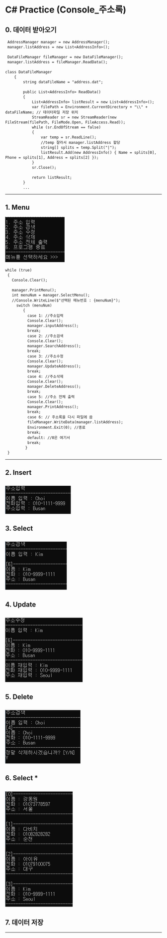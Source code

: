 # C# Practice (Console_주소록)

## 0. 데이터 받아오기

```
 AddressManager manager = new AddressManager();
 manager.listAddress = new List<AddressInfo>();

 DataFileManager fileManager = new DataFileManager();
 manager.listAddress = fileManager.ReadData();

class DataFileManager
    {
        string dataFileName = "address.dat";

        public List<AddressInfo> ReadData()
        {
            List<AddressInfo> listResult = new List<AddressInfo>();
            var filePath = Environment.CurrentDirectory + "\\" + dataFileName; // 데이터파일 저장 위치 
            StreamReader sr = new StreamReader(new FileStream(filePath, FileMode.Open, FileAccess.Read));
            while (sr.EndOfStream == false)
            {
                var temp = sr.ReadLine();
                //temp 잘라서 manager.listAddress 할당
                string[] splits = temp.Split("|");
                listResult.Add(new AddressInfo() { Name = splits[0], Phone = splits[1], Address = splits[2] });
            }
            sr.Close();

            return listResult;
        }
        ...
 ```
-------------------------------------

## 1. Menu

<kbd>![menu](/chap99_주소록/실행화면/메뉴.PNG "메뉴")</kbd>

```
while (true)
 {
   Console.Clear();

   manager.PrintMenu();
   int menuNum = manager.SelectMenu();
   //Console.WriteLine($"선택된 메뉴번호 : {menuNum}");
     switch (menuNum)
        {
          case 1: //주소입력
          Console.Clear();
          manager.inputAddress();
          break;
          case 2: //주소검색
          Console.Clear();
          manager.SearchAddress();
          break;
          case 3: //주소수정
          Console.Clear();
          manager.UpdateAddress();
          break;
          case 4: //주소삭제
          Console.Clear();
          manager.DeleteAddress();
          break;
          case 5: //주소 전체 출력
          Console.Clear();
          manager.PrintAddress();
          break;
          case 6: // 주소록을 다시 파일에 씀
          fileManager.WriteData(manager.listAddress);
          Environment.Exit(0); //종료
          break;
          default: //0은 여기서
          break;
         }
 }
```
-------------------------------------

## 2. Insert

<kbd>![Insert](/chap99_주소록/실행화면/주소입력.PNG "주소입력")</kbd>
-------------------------------------


## 3. Select
<kbd>![Select](/chap99_주소록/실행화면/주소검색.PNG "주소검색")</kbd>
-------------------------------------


## 4. Update
<kbd>![Update](/chap99_주소록/실행화면/주소수정.PNG "주소수정")</kbd>
-------------------------------------

## 5. Delete
<kbd>![Delete](/chap99_주소록/실행화면/주소삭제.PNG "주소삭제")</kbd>
-------------------------------------

## 6. Select *
<kbd>![Select_all](/chap99_주소록/실행화면/주소전체출력.PNG "주소전체출력")</kbd>
-------------------------------------

## 7. 데이터 저장
-------------------------------------
